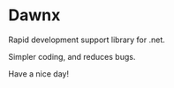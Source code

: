 # Dawnx

Rapid development support library for .net.

Simpler coding, and reduces bugs.

Have a nice day!

